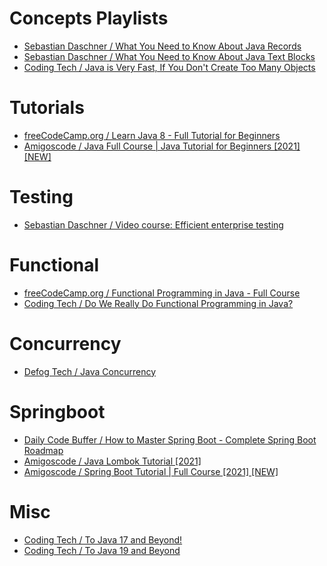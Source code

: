 # Concepts Playlists
* [Sebastian Daschner / What You Need to Know About Java Records](https://www.youtube.com/watch?v=tNNz0dGlJbw)
* [Sebastian Daschner / What You Need to Know About Java Text Blocks](https://www.youtube.com/watch?v=zr7pEWKtVy4)
* [Coding Tech / Java is Very Fast, If You Don't Create Too Many Objects](https://www.youtube.com/watch?v=UhfUNqFDzog)

# Tutorials
* [freeCodeCamp.org / Learn Java 8 - Full Tutorial for Beginners](https://www.youtube.com/watch?v=grEKMHGYyns)
* [Amigoscode / Java Full Course | Java Tutorial for Beginners [2021] [NEW]](https://www.youtube.com/watch?v=Qgl81fPcLc8)

# Testing
* [Sebastian Daschner / Video course: Efficient enterprise testing](https://www.youtube.com/playlist?list=PLEV9ul4qfGObD3gwW86xpawlJdDJsS2oh)

# Functional
* [freeCodeCamp.org / Functional Programming in Java - Full Course](https://www.youtube.com/watch?v=rPSL1alFIjI)
* [Coding Tech / Do We Really Do Functional Programming in Java?](https://www.youtube.com/watch?v=ckiaIaAt2sE)

# Concurrency
* [Defog Tech / Java Concurrency](https://www.youtube.com/playlist?list=PLhfHPmPYPPRk6yMrcbfafFGSbE2EPK_A6)

# Springboot
* [Daily Code Buffer / How to Master Spring Boot - Complete Spring Boot Roadmap](https://www.youtube.com/watch?v=gQHs8pnlagM)
* [Amigoscode / Java Lombok Tutorial [2021]](https://www.youtube.com/watch?v=z7bsNF2Dtf0)
* [Amigoscode / Spring Boot Tutorial | Full Course [2021] [NEW]](https://www.youtube.com/watch?v=9SGDpanrc8U)

# Misc
* [Coding Tech / To Java 17 and Beyond!](https://www.youtube.com/watch?v=U14IA5XiX1I)
* [Coding Tech / To Java 19 and Beyond](https://www.youtube.com/watch?v=Hd0WESDRRJw)
